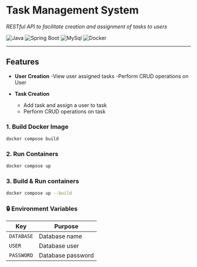 # **Task Management System**
*RESTful API to facilitate creation and assignment of tasks to users*

![Java](https://img.shields.io/badge/Java-24-blue)
![Spring Boot](https://img.shields.io/badge/Spring%20Boot-3.4.5-green)
![MySql](https://img.shields.io/badge/MySQL-15-green)
![Docker](https://img.shields.io/badge/Docker-✓-lightblue)


---

## **Features**
- **User Creation**
  -View user assigned tasks
  -Perform CRUD operations on User


- **Task Creation**
  - Add task and assign a user to task
  - Perform CRUD operations on task


### **1. Build Docker Image**
```bash
docker compose build
```

### **2. Run Containers**
```bash
docker compose up
```

### **3. Build & Run containers**
```bash
docker compose up --build
```

### **🔒 Environment Variables**
| Key        | Purpose           |  
|------------|-------------------|  
| `DATABASE` | Database name     |  
| `USER`     | Database user     |  
| `PASSWORD` | Database password |  

